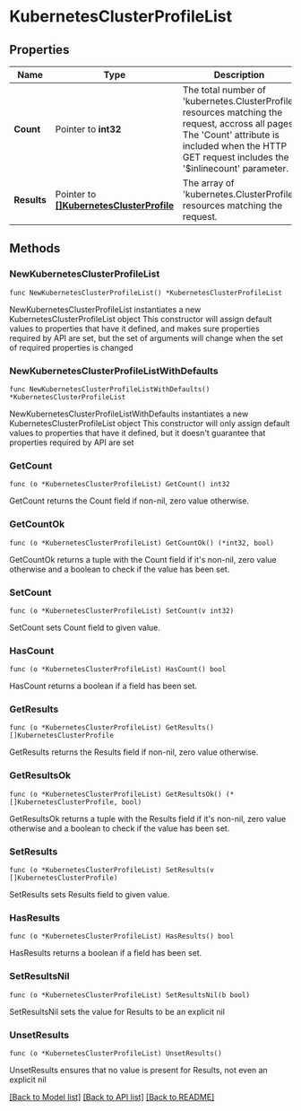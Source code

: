 # KubernetesClusterProfileList

## Properties

Name | Type | Description | Notes
------------ | ------------- | ------------- | -------------
**Count** | Pointer to **int32** | The total number of &#39;kubernetes.ClusterProfile&#39; resources matching the request, accross all pages. The &#39;Count&#39; attribute is included when the HTTP GET request includes the &#39;$inlinecount&#39; parameter. | [optional] 
**Results** | Pointer to [**[]KubernetesClusterProfile**](KubernetesClusterProfile.md) | The array of &#39;kubernetes.ClusterProfile&#39; resources matching the request. | [optional] 

## Methods

### NewKubernetesClusterProfileList

`func NewKubernetesClusterProfileList() *KubernetesClusterProfileList`

NewKubernetesClusterProfileList instantiates a new KubernetesClusterProfileList object
This constructor will assign default values to properties that have it defined,
and makes sure properties required by API are set, but the set of arguments
will change when the set of required properties is changed

### NewKubernetesClusterProfileListWithDefaults

`func NewKubernetesClusterProfileListWithDefaults() *KubernetesClusterProfileList`

NewKubernetesClusterProfileListWithDefaults instantiates a new KubernetesClusterProfileList object
This constructor will only assign default values to properties that have it defined,
but it doesn't guarantee that properties required by API are set

### GetCount

`func (o *KubernetesClusterProfileList) GetCount() int32`

GetCount returns the Count field if non-nil, zero value otherwise.

### GetCountOk

`func (o *KubernetesClusterProfileList) GetCountOk() (*int32, bool)`

GetCountOk returns a tuple with the Count field if it's non-nil, zero value otherwise
and a boolean to check if the value has been set.

### SetCount

`func (o *KubernetesClusterProfileList) SetCount(v int32)`

SetCount sets Count field to given value.

### HasCount

`func (o *KubernetesClusterProfileList) HasCount() bool`

HasCount returns a boolean if a field has been set.

### GetResults

`func (o *KubernetesClusterProfileList) GetResults() []KubernetesClusterProfile`

GetResults returns the Results field if non-nil, zero value otherwise.

### GetResultsOk

`func (o *KubernetesClusterProfileList) GetResultsOk() (*[]KubernetesClusterProfile, bool)`

GetResultsOk returns a tuple with the Results field if it's non-nil, zero value otherwise
and a boolean to check if the value has been set.

### SetResults

`func (o *KubernetesClusterProfileList) SetResults(v []KubernetesClusterProfile)`

SetResults sets Results field to given value.

### HasResults

`func (o *KubernetesClusterProfileList) HasResults() bool`

HasResults returns a boolean if a field has been set.

### SetResultsNil

`func (o *KubernetesClusterProfileList) SetResultsNil(b bool)`

 SetResultsNil sets the value for Results to be an explicit nil

### UnsetResults
`func (o *KubernetesClusterProfileList) UnsetResults()`

UnsetResults ensures that no value is present for Results, not even an explicit nil

[[Back to Model list]](../README.md#documentation-for-models) [[Back to API list]](../README.md#documentation-for-api-endpoints) [[Back to README]](../README.md)


